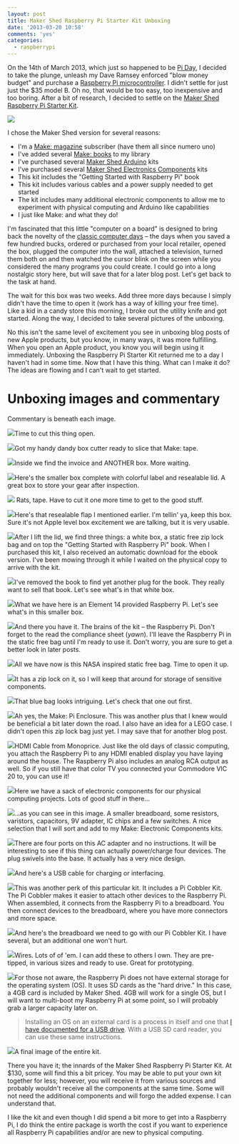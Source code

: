 ```yaml
---
layout: post
title: Maker Shed Raspberry Pi Starter Kit Unboxing
date: '2013-03-20 10:58'
comments: 'yes'
categories:
  - raspberrypi
---
```


On the 14th of March 2013, which just so happened to be [Pi Day][2], I decided to take the plunge, unleash my Dave Ramsey enforced "blow money budget" and purchase a [Raspberry Pi microcontroller][3]. I didn't settle for just just the $35 model B. Oh no, that would be too easy, too inexpensive and too boring. After a bit of research, I decided to settle on the [Maker Shed Raspberry Pi Starter Kit][4].

![][1]

I chose the Maker Shed version for several reasons:
- I'm a [Make: magazine][5] subscriber (have them all since numero uno)
- I've added several [Make: books][6] to my library
- I've purchased several [Maker Shed Arduino][7] kits
- I've purchased several [Maker Shed Electronics Components][8] kits
- This kit includes the "Getting Started with Raspberry Pi" book
- This kit includes various cables and a power supply needed to get started
- The kit includes many additional electronic components to allow me to experiment with physical computing and Arduino like capabilities
- I just like Make: and what they do!

I'm fascinated that this little "computer on a board" is designed to bring back the novelty of the [classic computer days][10] – the days when you saved a few hundred bucks, ordered or purchased from your local retailer, opened the box, plugged the computer into the wall, attached a television, turned them both on and then watched the cursor blink on the screen while you considered the many programs you could create. I could go into a long nostalgic story here, but will save that for a later blog post. Let's get back to the task at hand.

The wait for this box was two weeks. Add three more days because I simply didn't have the time to open it (work has a way of killing your free time). Like a kid in a candy store this morning, I broke out the utility knife and got started. Along the way, I decided to take several pictures of the unboxing.

No this isn't the same level of excitement you see in unboxing blog posts of new Apple products, but you know, in many ways, it was more fulfilling. When you open an Apple product, you know you will begin using it immediately. Unboxing the Raspberry Pi Starter Kit returned me to a day I haven't had in some time. Now that I have this thing. What can I make it do? The ideas are flowing and I can't wait to get started.

# Unboxing images and commentary
Commentary is beneath each image.

![][11]Time to cut this thing open.

![][12]Got my handy dandy box cutter ready to slice that Make: tape.

![][13]Inside we find the invoice and ANOTHER box. More waiting.

![][14]Here's the smaller box complete with colorful label and resealable lid. A great box to store your gear after inspection.

![][15] Rats, tape. Have to cut it one more time to get to the good stuff.

![][16]Here's that resealable flap I mentioned earlier. I'm tellin' ya, keep this box. Sure it's not Apple level box excitement we are talking, but it is very usable.

![][17]After I lift the lid, we find three things: a white box, a static free zip lock bag and on top the "Getting Started with Raspberry Pi" book. When I purchased this kit, I also received an automatic download for the ebook version. I've been mowing through it while I waited on the physical copy to arrive with the kit.

![][18]I've removed the book to find yet another plug for the book. They really want to sell that book. Let's see what's in that white box.

![][19]What we have here is an Element 14 provided Raspberry Pi. Let's see what's in this smaller box.

![][20]And there you have it. The brains of the kit – the Raspberry Pi. Don't forget to the read the compliance sheet (_yawn_). I'll leave the Raspberry Pi in the static free bag until I'm ready to use it. Don't worry, you are sure to get a better look in later posts.

![][21]All we have now is this NASA inspired static free bag. Time to open it up.

![][22]It has a zip lock on it, so I will keep that around for storage of sensitive components.

![][23]That blue bag looks intriguing. Let's check that one out first.

![][24]Ah yes, the Make: Pi Enclosure. This was another plus that I knew would be beneficial a bit later down the road. I also have an idea for a LEGO case. I didn't open this zip lock bag just yet. I may save that for another blog post.

![][25]HDMI Cable from Monoprice. Just like the old days of classic computing, you attach the Raspberry Pi to any HDMI enabled display you have laying around the house. The Raspberry Pi also includes an analog RCA output as well. So if you still have that color TV you connected your Commodore VIC 20 to, you can use it!

![][26]Here we have a sack of electronic components for our physical computing projects. Lots of good stuff in there...

![][27]...as you can see in this image. A smaller breadboard, some resistors, varistors, capacitors, 9V adapter, IC chips and a few switches. A nice selection that I will sort and add to my Make: Electronic Components kits.

![][28]There are four ports on this AC adapter and no instructions. It will be interesting to see if this thing can actually power/charge four devices. The plug swivels into the base. It actually has a very nice design.

![][29]And here's a USB cable for charging or interfacing.

![][30]This was another perk of this particular kit. It includes a Pi Cobbler Kit. The Pi Cobbler makes it easier to attach other devices to the Raspberry Pi. When assembled, it connects from the Raspberry Pi to a breadboard. You then connect devices to the breadboard, where you have more connectors and more space.

![][31]And here's the breadboard we need to go with our Pi Cobbler Kit. I have several, but an additional one won't hurt.

![][32]Wires. Lots of of 'em. I can add these to others I own. They are pre-tipped, in various sizes and ready to use. Great for prototyping.

![][33]For those not aware, the Raspberry Pi does not have external storage for the operating system (OS). It uses SD cards as the "hard drive." In this case, a 4GB card is included by Maker Shed. 4GB will work for a single OS, but I will want to multi-boot my Raspberry Pi at some point, so I will probably grab a larger capacity later on.

> Installing an OS on an external card is a process in itself and one that [I have documented for a USB drive][34]. With a USB SD card reader, you can use these same instructions.

![][35]A final image of the entire kit.

There you have it; the innards of the Maker Shed Raspberry Pi Starter Kit. At $130, some will find this a bit pricey. You may be able to put your own kit together for less; however, you will receive it from various sources and probably wouldn't receive all the components at the same time. Some will not need the additional components and will forgo the added expense. I can understand that.

I like the kit and even though I did spend a bit more to get into a Raspberry Pi, I do think the entire package is worth the cost if you want to experience all Raspberry Pi capabilities and/or are new to physical computing.

[1]: http://2.bp.blogspot.com/-5LnHIMO-nVQ/UVc6Hi_oD0I/AAAAAAABIHk/2PCJSHpw0NY/s1600/MakerSHED-RaspberryPiStarterKit-01-TeaserImage.jpg
[2]: http://www.exploratorium.edu/pi/
[3]: http://www.raspberrypi.org/
[4]: http://www.makershed.com/Raspberry_Pi_Starter_Kit_Includes_Raspberry_Pi_p/msrpik.htm
[5]: http://www.google.com/url?sa=t&rct=j&q=&esrc=s&source=web&cd=1&cad=rja&ved=0CEUQFjAA&url=http%3A%2F%2Fmakezine.com%2F&ei=cDZXUc6dEZHyyAGkrYDIBA&usg=AFQjCNFtuDFXM3N7cr-MTO3ssIztJa_qeQ&sig2=_Gkhc2X_yYg1GSEqEOoq8Q&bvm=bv.44442042,d.aWc
[6]: http://www.amazon.com/s/?_encoding=UTF8&bbn=283155&camp=1789&creative=390957&keywords=%26%2334%3BMake%3A%20Projects%26%2334%3B&linkCode=ur2&qid=1364670236&rh=n%3A283155%2Ck%3A%26%2334%3BMake%3A%20Projects%26%2334%3B%2Cp_lbr_books_series_browse-bin%3AMake&rnid=3275128011&tag=docstechnotes-20
[7]: http://www.makershed.com/Arduino_Boards_Shields_and_Accessories_s/232.htm
[8]: http://www.makershed.com/Make_Electronics_Components_Pack_2a_p/mecp2.htm
[9]: http://en.wikipedia.org/wiki/Heathkit
[10]: http://mentalfloss.com/article/27971/10-classic-computers-you-had-kid
[11]: http://2.bp.blogspot.com/-62djbO_9J6c/UVc9ZlZWwOI/AAAAAAABIH0/7VdV_oqFXkU/s640/MakerSHED-RaspberryPiStarterKit-03.JPG
[12]: http://1.bp.blogspot.com/-jRAZMhEREc4/UVdOWhUbWMI/AAAAAAABIKw/4s7Olo_absw/s640/MakerSHED-RaspberryPiStarterKit-04.JPG
[13]: http://1.bp.blogspot.com/-uEWWASgoUtQ/UVdOWpVU8_I/AAAAAAABIKs/GaBBQNfvRPE/s640/MakerSHED-RaspberryPiStarterKit-05.JPG
[14]: http://1.bp.blogspot.com/-d9-UY7aRqro/UVc9ZY2MtCI/AAAAAAABIHw/Msws3IyxC5Y/s640/MakerSHED-RaspberryPiStarterKit-06.JPG
[15]: http://3.bp.blogspot.com/-VuU2xmTvcy8/UVc9ZcZYxgI/AAAAAAABIHs/lQtLyipgkTA/s640/MakerSHED-RaspberryPiStarterKit-07.jpg
[16]: http://3.bp.blogspot.com/-JB5JBCqalQ8/UVc9Z-gVDPI/AAAAAAABIH8/N9VYr7d1ErM/s640/MakerSHED-RaspberryPiStarterKit-08.JPG
[17]: http://2.bp.blogspot.com/-cMjJoTsNy9k/UVc9aPuQLJI/AAAAAAABIIM/6GyAtyZ4Vdk/s640/MakerSHED-RaspberryPiStarterKit-09.JPG
[18]: http://1.bp.blogspot.com/-lx0Q9E9IvWk/UVc9aNhz1uI/AAAAAAABIIE/cF3Kai4g1yg/s640/MakerSHED-RaspberryPiStarterKit-10.JPG
[19]: http://3.bp.blogspot.com/-Rdgw5D8pHio/UVc9aAL5YcI/AAAAAAABIII/Zky2bIMpY4E/s640/MakerSHED-RaspberryPiStarterKit-11.JPG
[20]: http://2.bp.blogspot.com/-MRNa1NEstQM/UVc9asg41aI/AAAAAAABIIU/VhC3bl24KT0/s640/MakerSHED-RaspberryPiStarterKit-12.JPG
[21]: http://2.bp.blogspot.com/-lqs9PZrqlEQ/UVc9anDr4FI/AAAAAAABIIY/8a8xlqYfFVc/s640/MakerSHED-RaspberryPiStarterKit-13.JPG
[22]: http://1.bp.blogspot.com/-6Q74kfIAvwY/UVc9a4KWK3I/AAAAAAABIIg/vBio0zhNE9k/s640/MakerSHED-RaspberryPiStarterKit-14.JPG
[23]: http://2.bp.blogspot.com/-sgHxM9-w3Jw/UVc9bXIXptI/AAAAAAABIIs/41uertN_0g8/s640/MakerSHED-RaspberryPiStarterKit-15.JPG
[24]: http://2.bp.blogspot.com/-iYMiKDojYY8/UVc9bL-17rI/AAAAAAABII4/WNHv9dGF3mM/s640/MakerSHED-RaspberryPiStarterKit-16.JPG
[25]: http://1.bp.blogspot.com/-3E-QC99ogSo/UVc9cHa9nJI/AAAAAAABIJA/Cg3MW2jDUKc/s640/MakerSHED-RaspberryPiStarterKit-18.JPG
[26]: http://1.bp.blogspot.com/-uHIr-7z_2hA/UVc9ce8EwKI/AAAAAAABIJE/hkZeQvHk89k/s640/MakerSHED-RaspberryPiStarterKit-20.JPG
[27]: http://1.bp.blogspot.com/-bN2xhLh4N0Q/UVc9cl_6a9I/AAAAAAABIJU/j5si7SX3X5I/s640/MakerSHED-RaspberryPiStarterKit-21.JPG
[28]: http://3.bp.blogspot.com/-8NocOAQwoZ8/UVc9cQdpFNI/AAAAAAABIJI/3uTFLfeW0s4/s640/MakerSHED-RaspberryPiStarterKit-19.JPG
[29]: http://1.bp.blogspot.com/-9hmLShDC7N4/UVc9c5ZeHVI/AAAAAAABIJY/4Rgky3vDYIQ/s640/MakerSHED-RaspberryPiStarterKit-22.JPG
[30]: http://3.bp.blogspot.com/-Xvts1vBs4Ng/UVc9bjQg6UI/AAAAAAABIIw/_15adutjySs/s640/MakerSHED-RaspberryPiStarterKit-17.JPG
[31]: http://3.bp.blogspot.com/-zljqY9aTUWw/UVc9diDTP4I/AAAAAAABIJs/GMzLPf3gj5c/s640/MakerSHED-RaspberryPiStarterKit-25.JPG
[32]: http://2.bp.blogspot.com/-l0ITu8-5UKg/UVc9dMyKdwI/AAAAAAABIJc/_fzO0izo3IA/s640/MakerSHED-RaspberryPiStarterKit-23.JPG
[33]: http://3.bp.blogspot.com/-0iNiB5cfl-w/UVc9ddcr5xI/AAAAAAABIJo/C2zWyNOS0ps/s640/MakerSHED-RaspberryPiStarterKit-24.JPG
[34]: http://www.docstechnotes.com/2009/05/create-bootable-usb-drive-using-os-x.html
[35]: http://3.bp.blogspot.com/-ICBBZvS1vhw/UVc9dlh64hI/AAAAAAABIJw/Huizlcr-o5U/s640/MakerSHED-RaspberryPiStarterKit-26.JPG
